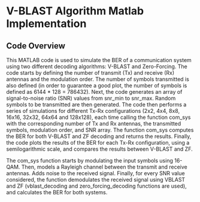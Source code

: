 # V-BLAST Algorithm Matlab Implementation
## Code Overview
This MATLAB code is used to simulate the BER of a communication system using two different decoding algorithms: V-BLAST and Zero-Forcing. The code starts by defining the number of transmit (Tx) and receive (Rx) antennas and the modulation order. The number of symbols transmitted is also defined (in order to guarantee a good plot, the number of symbols is defined as 6144 * 128 = 786432). Next, the code generates an array of signal-to-noise ratio (SNR) values from snr_min to snr_max. Random symbols to be transmitted are then generated.
The code then performs a series of simulations for different Tx-Rx configurations (2x2, 4x4, 8x8, 16x16, 32x32, 64x64 and 128x128), each time calling the function com_sys with the corresponding number of Tx and Rx antennas, the transmitted symbols, modulation order, and SNR array. The function com_sys computes the BER for both V-BLAST and ZF decoding and returns the results.
Finally, the code plots the results of the BER for each Tx-Rx configuration, using a semilogarithmic scale, and compares the results between V-BLAST and ZF.

The com_sys function starts by modulating the input symbols using 16-QAM. Then, models a Rayleigh channel between the transmit and receive antennas. Adds noise to the received signal. Finally, for every SNR value considered, the function demodulates the received signal using VBLAST and ZF (vblast_decoding and zero_forcing_decoding functions are used), and calculates the BER for both systems.



